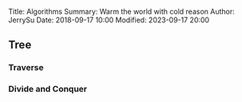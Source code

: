 Title: Algorithms
Summary: Warm the world with cold reason
Author: JerrySu
Date: 2018-09-17 10:00
Modified: 2023-09-17 20:00


## Tree

### Traverse

### Divide and Conquer